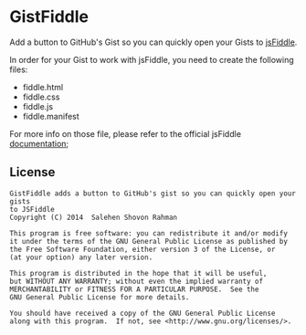 # GistFiddle

Add a button to GitHub's Gist so you can quickly open your Gists to [jsFiddle](http://jsfiddle.net/).

In order for your Gist to work with jsFiddle, you need to create the following files:

- fiddle.html
- fiddle.css
- fiddle.js
- fiddle.manifest

For more info on those file, please refer to the official jsFiddle [documentation](http://doc.jsfiddle.net/use/gist_read.html);

## License

    GistFiddle adds a button to GitHub's gist so you can quickly open your gists
    to JSFiddle
    Copyright (C) 2014  Salehen Shovon Rahman

    This program is free software: you can redistribute it and/or modify
    it under the terms of the GNU General Public License as published by
    the Free Software Foundation, either version 3 of the License, or
    (at your option) any later version.

    This program is distributed in the hope that it will be useful,
    but WITHOUT ANY WARRANTY; without even the implied warranty of
    MERCHANTABILITY or FITNESS FOR A PARTICULAR PURPOSE.  See the
    GNU General Public License for more details.

    You should have received a copy of the GNU General Public License
    along with this program.  If not, see <http://www.gnu.org/licenses/>.